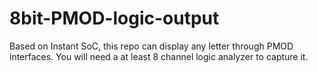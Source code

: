 # 8bit-PMOD-logic-output
Based on Instant SoC, this repo can display any letter through PMOD interfaces. You will need a at least 8 channel logic analyzer to capture it. 
